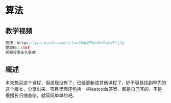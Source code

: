 # <font color=black>算法</font>

## 教学视频

```c
链接：https://pan.baidu.com/s/1ae2bANKPde4hYCaS4TfjJg 
提取码：46kf 
视频分享永久有效
```

## 概述

​		本来想买这个课程，但发现没有了，已经更新成其他课程了，好不容易找到早先的这个版本，分享出来，项目里面还包括一些leetcode答案，都是自己写的，不是很擅长归纳总结，就简简单单的吧。